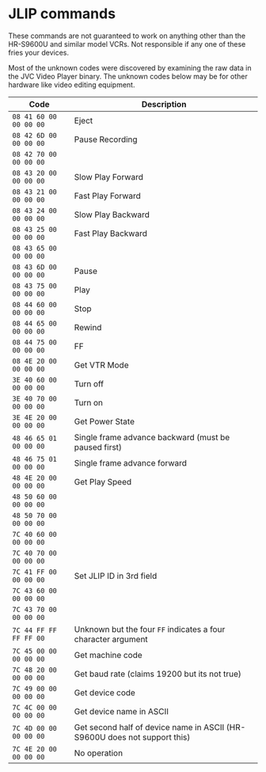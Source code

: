 # JLIP commands

These commands are not guaranteed to work on anything other than the HR-S9600U and similar model
VCRs. Not responsible if any one of these fries your devices.

Most of the unknown codes were discovered by examining the raw data in the JVC Video Player binary.
The unknown codes below may be for other hardware like video editing equipment.

| Code                   | Description                                                               |
| ---------------------- | ------------------------------------------------------------------------- |
| `08 41 60 00 00 00 00` | Eject                                                                     |
| `08 42 6D 00 00 00 00` | Pause Recording                                                           |
| `08 42 70 00 00 00 00` |                                                                           |
| `08 43 20 00 00 00 00` | Slow Play Forward                                                         |
| `08 43 21 00 00 00 00` | Fast Play Forward                                                         |
| `08 43 24 00 00 00 00` | Slow Play Backward                                                        |
| `08 43 25 00 00 00 00` | Fast Play Backward                                                        |
| `08 43 65 00 00 00 00` |                                                                           |
| `08 43 6D 00 00 00 00` | Pause                                                                     |
| `08 43 75 00 00 00 00` | Play                                                                      |
| `08 44 60 00 00 00 00` | Stop                                                                      |
| `08 44 65 00 00 00 00` | Rewind                                                                    |
| `08 44 75 00 00 00 00` | FF                                                                        |
| `08 4E 20 00 00 00 00` | Get VTR Mode                                                              |
| `3E 40 60 00 00 00 00` | Turn off                                                                  |
| `3E 40 70 00 00 00 00` | Turn on                                                                   |
| `3E 4E 20 00 00 00 00` | Get Power State                                                           |
| `48 46 65 01 00 00 00` | Single frame advance backward (must be paused first)                      |
| `48 46 75 01 00 00 00` | Single frame advance forward                                              |
| `48 4E 20 00 00 00 00` | Get Play Speed                                                            |
| `48 50 60 00 00 00 00` |                                                                           |
| `48 50 70 00 00 00 00` |                                                                           |
| `7C 40 60 00 00 00 00` |                                                                           |
| `7C 40 70 00 00 00 00` |                                                                           |
| `7C 41 FF 00 00 00 00` | Set JLIP ID in 3rd field                                                  |
| `7C 43 60 00 00 00 00` |                                                                           |
| `7C 43 70 00 00 00 00` |                                                                           |
| `7C 44 FF FF FF FF 00` | Unknown but the four `FF` indicates a four character argument             |
| `7C 45 00 00 00 00 00` | Get machine code                                                          |
| `7C 48 20 00 00 00 00` | Get baud rate (claims 19200 but its not true)                             |
| `7C 49 00 00 00 00 00` | Get device code                                                           |
| `7C 4C 00 00 00 00 00` | Get device name in ASCII                                                  |
| `7C 4D 00 00 00 00 00` | Get second half of device name in ASCII (HR-S9600U does not support this) |
| `7C 4E 20 00 00 00 00` | No operation                                                              |
